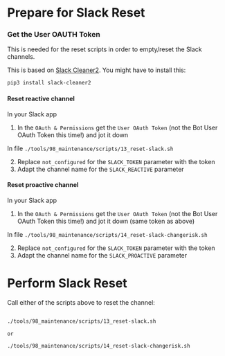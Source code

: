 # Prepare for Slack Reset


### Get the User OAUTH Token

This is needed for the reset scripts in order to empty/reset the Slack channels.

This is based on [Slack Cleaner2](https://github.com/sgratzl/slack_cleaner2).
You might have to install this:

```bash
pip3 install slack-cleaner2
```
#### Reset reactive channel 

In your Slack app

1. In the `OAuth & Permissions` get the `User OAuth Token` (not the Bot User OAuth Token this time!) and jot it down

In file `./tools/98_maintenance/scripts/13_reset-slack.sh`

2. Replace `not_configured` for the `SLACK_TOKEN` parameter with the token 
3. Adapt the channel name for the `SLACK_REACTIVE` parameter


#### Reset proactive channel 

In your Slack app

1. In the `OAuth & Permissions` get the `User OAuth Token` (not the Bot User OAuth Token this time!) and jot it down (same token as above)

In file `./tools/98_maintenance/scripts/14_reset-slack-changerisk.sh`

2. Replace `not_configured` for the `SLACK_TOKEN` parameter with the token 
3. Adapt the channel name for the `SLACK_PROACTIVE` parameter



# Perform Slack Reset

Call either of the scripts above to reset the channel:

```bash

./tools/98_maintenance/scripts/13_reset-slack.sh

or

./tools/98_maintenance/scripts/14_reset-slack-changerisk.sh

```
